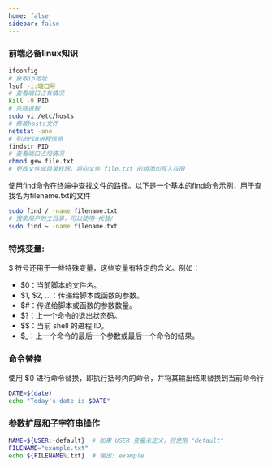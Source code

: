 ```yaml
---
home: false
sidebar: false
---
```


### 前端必备linux知识

``` sh
ifconfig 
# 获取ip地址
lsof -i:端口号 
# 查看端口占有情况
kill -9 PID 
# 杀除进程
sudo vi /etc/hosts
# 修改hosts文件
netstat -ano
# 列出PID进程信息
findstr PID 
# 查看端口占用情况
chmod g+w file.txt
# 更改文件或目录权限，将向文件 file.txt 的组添加写入权限
````

使用find命令在终端中查找文件的路径。以下是一个基本的find命令示例，用于查找名为filename.txt的文件
``` bash
sudo find / -name filename.txt
# 搜索用户的主目录，可以使用~代替/
sudo find ~ -name filename.txt
```

### 特殊变量:

$ 符号还用于一些特殊变量，这些变量有特定的含义。例如：

- $0：当前脚本的文件名。
- $1, $2, ...：传递给脚本或函数的参数。
- $#：传递给脚本或函数的参数数量。
- $?：上一个命令的退出状态码。
- $$：当前 shell 的进程 ID。
- $_：上一个命令的最后一个参数或最后一个命令的结果。

### 命令替换
使用 $() 进行命令替换，即执行括号内的命令，并将其输出结果替换到当前命令行
``` bash
DATE=$(date)
echo "Today's date is $DATE"
```
### 参数扩展和子字符串操作
```bash
NAME=${USER:-default}  # 如果 USER 变量未定义，则使用 "default"
FILENAME="example.txt"
echo ${FILENAME%.txt}  # 输出: example
```

